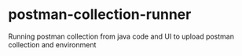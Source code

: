 # postman-collection-runner
Running postman collection from java code and UI to upload postman collection and environment
